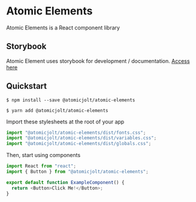 # Atomic Elements

Atomic Elements is a React component library

## Storybook

Atomic Element uses storybook for development / documentation. [Access here](https://atomicjolt.github.io/atomic-elements/)

## Quickstart

```
$ npm install --save @atomicjolt/atomic-elements
```

```
$ yarn add @atomicjolt/atomic-elements
```

Import these stylesheets at the root of your app

```js
import "@atomicjolt/atomic-elements/dist/fonts.css";
import "@atomicjolt/atomic-elements/dist/variables.css";
import "@atomicjolt/atomic-elements/dist/globals.css";
```

Then, start using components

```js
import React from "react";
import { Button } from "@atomicjolt/atomic-elements";

export default function ExampleComponent() {
  return <Button>Click Me!</Button>;
}
```
